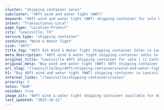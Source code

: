 ```yaml
---
cluster: "shipping container sales"
subcluster: "40ft wind and water tight (WWT)"
keyword: "40ft wind and water tight (WWT) shipping container for sale Lewisville, TX"
intent: "Transactional-Local"
page_type: "Location-Product"
city: "Lewisville, TX"
service_type: "shipping container"
condition: "Wind & Water Tight"
size: "40ft"
title_tag: "40ft 6s5 Wind & Water Tight shipping container Sales in Lewisville | LC Container"
meta_description: "40ft wind & water tight shipping container sales in Lewisville. Fast delivery, competitive pricing. Serving shipping containers area. Quote ID: LFE. Call (214) 524-4168 for your free quote today."
original_title: "Lewisville 40ft shipping container for sale | LC Container"
original_meta: "Buy wind and water tight (WWT) 40ft shipping container sale with local delivery in Lewisville, TX. LC Container — local Since 2003. Request a fast quote today."
url_slug: "/lewisville/buy/40ft/shipping-containers/wind-and-water-tight-wwt"
h1: "Buy 40ft wind and water tight (WWT) shipping container in Lewisville"
internal_links: "/lewisville/shipping-containers/sales"
priority: 3
notes: "NaN"
noindex: true
image_alt: "40ft wind & water tight shipping container available for delivery in Lewisville"
last_updated: "2025-10-21"
---
```


<!-- TODO: Add unique city/inventory copy, images, and internal links here. -->
